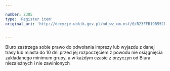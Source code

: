 ```yaml
---

number: 2385
type: 'Register item'
original_uri: 'http://decyzje.uokik.gov.pl/nd_wz_um.nsf/0/B23FFB19B55CE77BC12578C3003B818F?OpenDocument'


---
```


Biuro zastrzega sobie prawo do odwołania imprezy lub wyjazdu z danej trasy lub miasta do 10 dni przed jej rozpoczęciem z powodu nie osiągnięcia zakładanego minimum grupy, a w każdym czasie z przyczyn od Biura niezależnych i nie zawinionych
